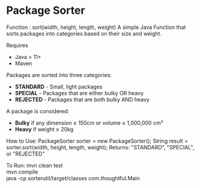 # Package Sorter

Function : sort(width, height, length, weight)
A simple Java Function that sorts packages into categories based on their size and weight.

Requires
- Java > 11+
- Maven

Packages are sorted into three categories:
- **STANDARD** - Small, light packages
- **SPECIAL** - Packages that are either bulky OR heavy
- **REJECTED** - Packages that are both bulky AND heavy

A package is considered:
- **Bulky** if any dimension ≥ 150cm or volume ≥ 1,000,000 cm³
- **Heavy** if weight ≥ 20kg

How to Use:
    PackageSorter sorter = new PackageSorter();
    String result = sorter.sort(width, height, length, weight);
    Returns: "STANDARD", "SPECIAL", or "REJECTED"


To Run:
mvn clean test    
mvn compile  
java -cp sorterutil/target/classes com.thoughtful.Main


